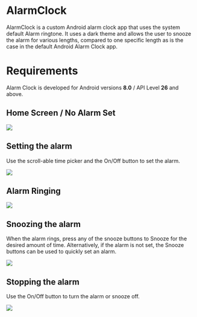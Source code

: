 # AlarmClock

AlarmClock is a custom Android alarm clock app that uses the system default Alarm ringtone.  It uses a dark theme and allows the user to snooze the alarm for various lengths, compared to one specific length as is the case in the default Android Alarm Clock app.


# Requirements

Alarm Clock is developed for Android versions **8.0** / API Level **26** and above.

## Home Screen / No Alarm Set

![](Screenshots/Alarm.png)


## Setting the alarm

Use the scroll-able time picker and the On/Off button to set the alarm.

![](Screenshots/AlarmSet.png)

## Alarm Ringing

![](Screenshots/AlarmRinging.png)


## Snoozing the alarm
When the alarm rings, press any of the snooze buttons to Snooze for the desired amount of time.  Alternatively, if the alarm is not set, the Snooze buttons can be used to quickly set an alarm.

![](Screenshots/AlarmSnooze.png)

## Stopping the alarm
Use the On/Off button to turn the alarm or snooze off.

![](Screenshots/AlarmOff.png)

